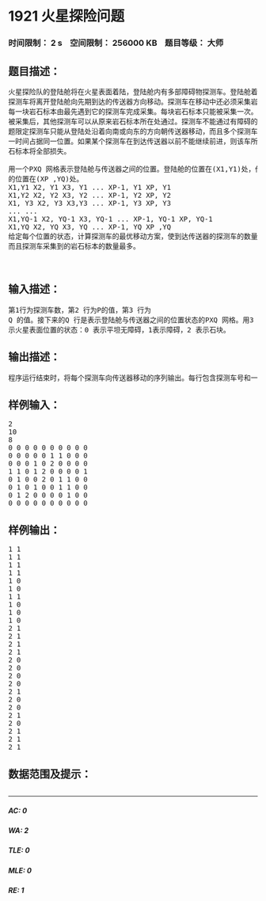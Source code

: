 # 1921 火星探险问题   
### 时间限制： 2 s&nbsp;&nbsp;&nbsp;&nbsp;空间限制： 256000 KB&nbsp;&nbsp;&nbsp;&nbsp;题目等级： 大师  
## 题目描述：  

<pre>
火星探险队的登陆舱将在火星表面着陆，登陆舱内有多部障碍物探测车。登陆舱着陆后，  
探测车将离开登陆舱向先期到达的传送器方向移动。探测车在移动中还必须采集岩石标本。  
每一块岩石标本由最先遇到它的探测车完成采集。每块岩石标本只能被采集一次。岩石标本  
被采集后，其他探测车可以从原来岩石标本所在处通过。探测车不能通过有障碍的地面。本  
题限定探测车只能从登陆处沿着向南或向东的方向朝传送器移动，而且多个探测车可以在同  
一时间占据同一位置。如果某个探测车在到达传送器以前不能继续前进，则该车所采集的岩  
石标本将全部损失。
 
用一个PXQ 网格表示登陆舱与传送器之间的位置。登陆舱的位置在(X1,Y1)处，传送器  
的位置在(XP ,YQ)处。  
X1,Y1 X2, Y1 X3, Y1 ... XP-1, Y1 XP, Y1  
X1,Y2 X2, Y2 X3, Y2 ... XP-1, Y2 XP, Y2  
X1, Y3 X2, Y3 X3,Y3 ... XP-1, Y3 XP, Y3  
... ...  
X1,YQ-1 X2, YQ-1 X3, YQ-1 ... XP-1, YQ-1 XP, YQ-1  
X1,YQ X2, YQ X3, YQ ... XP-1, YQ XP ,YQ  
给定每个位置的状态，计算探测车的最优移动方案，使到达传送器的探测车的数量最多，  
而且探测车采集到的岩石标本的数量最多。  
  

</pre>
  
  
## 输入描述：  

<pre>
第1行为探测车数，第2 行为P的值，第3 行为  
Q 的值。接下来的Q 行是表示登陆舱与传送器之间的位置状态的PXQ 网格。用3 个数字表  
示火星表面位置的状态：0 表示平坦无障碍，1表示障碍，2 表示石块。
</pre>
  
  
## 输出描述：  

<pre>
程序运行结束时，将每个探测车向传送器移动的序列输出。每行包含探测车号和一个移动方向，0 表示向南移动，1 表示向东移动。
</pre>
  
  
## 样例输入：  

<pre>
2  
10  
8  
0 0 0 0 0 0 0 0 0 0  
0 0 0 0 0 1 1 0 0 0  
0 0 0 1 0 2 0 0 0 0  
1 1 0 1 2 0 0 0 0 1  
0 1 0 0 2 0 1 1 0 0  
0 1 0 1 0 0 1 1 0 0  
0 1 2 0 0 0 0 1 0 0  
0 0 0 0 0 0 0 0 0 0
</pre>
  
  
## 样例输出：  

<pre>
1 1  
1 1  
1 1  
1 1  
1 0  
1 0  
1 1  
1 0  
1 0  
1 0  
2 1  
2 1  
2 1  
2 1  
2 0  
2 0  
2 0  
2 0  
2 1  
2 0  
2 0  
2 1  
2 0  
2 1  
2 1  
2 1
</pre>
  
  
## 数据范围及提示：  

<pre>
</pre>
  
  
***  

##### AC: 0  
##### WA: 2  
##### TLE: 0  
##### MLE: 0  
##### RE: 1  
